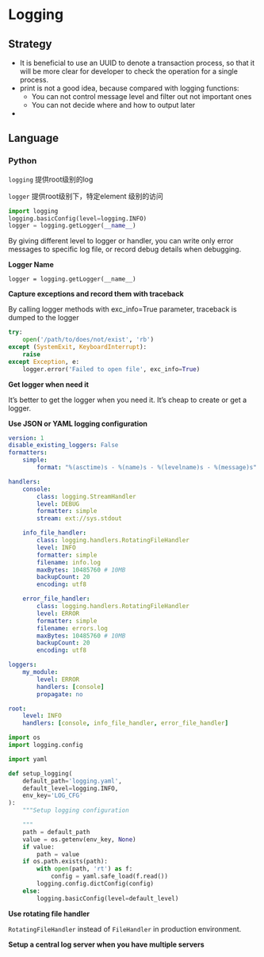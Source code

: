# Logging



## Strategy

- It is beneficial to use an UUID to denote a transaction process, so that it will be more clear for developer to check the operation for a single process.
- print is not a good idea, because compared with logging functions:
  - You can not control message level and filter out not important ones
  - You can not decide where and how to output later
- ​



## Language

### Python

`logging` 提供root级别的log

`logger` 提供root级别下，特定element 级别的访问

```python
import logging
logging.basicConfig(level=logging.INFO)
logger = logging.getLogger(__name__)
```

 By giving different level to logger or handler, you can write only error messages to specific log file, or record debug details when debugging. 



**Logger Name**

`logger = logging.getLogger(__name__)`



**Capture exceptions and record them with traceback**

By calling logger methods with exc_info=True parameter, traceback is dumped to the logger

```python
try:
    open('/path/to/does/not/exist', 'rb')
except (SystemExit, KeyboardInterrupt):
    raise
except Exception, e:
    logger.error('Failed to open file', exc_info=True)
```



**Get logger when need it**

It’s better to get the logger when you need it. It’s cheap to create or get a logger. 



**Use JSON or YAML logging configuration**

``` yaml
version: 1
disable_existing_loggers: False
formatters:
    simple:
        format: "%(asctime)s - %(name)s - %(levelname)s - %(message)s"

handlers:
    console:
        class: logging.StreamHandler
        level: DEBUG
        formatter: simple
        stream: ext://sys.stdout

    info_file_handler:
        class: logging.handlers.RotatingFileHandler
        level: INFO
        formatter: simple
        filename: info.log
        maxBytes: 10485760 # 10MB
        backupCount: 20
        encoding: utf8

    error_file_handler:
        class: logging.handlers.RotatingFileHandler
        level: ERROR
        formatter: simple
        filename: errors.log
        maxBytes: 10485760 # 10MB
        backupCount: 20
        encoding: utf8

loggers:
    my_module:
        level: ERROR
        handlers: [console]
        propagate: no

root:
    level: INFO
    handlers: [console, info_file_handler, error_file_handler]
```



``` python
import os
import logging.config

import yaml

def setup_logging(
    default_path='logging.yaml',
    default_level=logging.INFO,
    env_key='LOG_CFG'
):
    """Setup logging configuration

    """
    path = default_path
    value = os.getenv(env_key, None)
    if value:
        path = value
    if os.path.exists(path):
        with open(path, 'rt') as f:
            config = yaml.safe_load(f.read())
        logging.config.dictConfig(config)
    else:
        logging.basicConfig(level=default_level)
```



**Use rotating file handler**

`RotatingFileHandler` instead of `FileHandler` in production environment.



**Setup a central log server when you have multiple servers**

